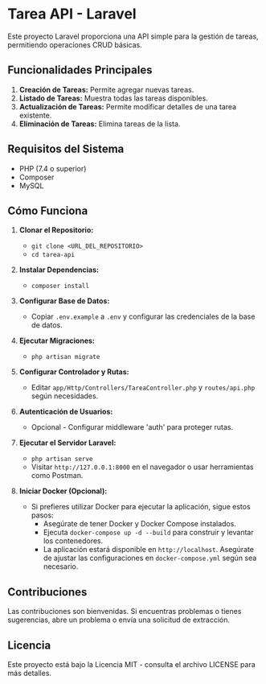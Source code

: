 # Tarea API - Laravel

Este proyecto Laravel proporciona una API simple para la gestión de tareas, permitiendo operaciones CRUD básicas.

## Funcionalidades Principales

1. **Creación de Tareas:** Permite agregar nuevas tareas.
2. **Listado de Tareas:** Muestra todas las tareas disponibles.
3. **Actualización de Tareas:** Permite modificar detalles de una tarea existente.
4. **Eliminación de Tareas:** Elimina tareas de la lista.

## Requisitos del Sistema

- PHP (7.4 o superior)
- Composer
- MySQL

## Cómo Funciona

1. **Clonar el Repositorio:**
   - `git clone <URL_DEL_REPOSITORIO>`
   - `cd tarea-api`

2. **Instalar Dependencias:**
   - `composer install`

3. **Configurar Base de Datos:**
   - Copiar `.env.example` a `.env` y configurar las credenciales de la base de datos.

4. **Ejecutar Migraciones:**
   - `php artisan migrate`

5. **Configurar Controlador y Rutas:**
   - Editar `app/Http/Controllers/TareaController.php` y `routes/api.php` según necesidades.

6. **Autenticación de Usuarios:**
   - Opcional - Configurar middleware 'auth' para proteger rutas.

7. **Ejecutar el Servidor Laravel:**
   - `php artisan serve`
   - Visitar `http://127.0.0.1:8000` en el navegador o usar herramientas como Postman.

8. **Iniciar Docker (Opcional):**
   - Si prefieres utilizar Docker para ejecutar la aplicación, sigue estos pasos:
      - Asegúrate de tener Docker y Docker Compose instalados.
      - Ejecuta `docker-compose up -d --build` para construir y levantar los contenedores.
      - La aplicación estará disponible en `http://localhost`. Asegúrate de ajustar las configuraciones en `docker-compose.yml` según sea necesario.

## Contribuciones

Las contribuciones son bienvenidas. Si encuentras problemas o tienes sugerencias, abre un problema o envía una solicitud de extracción.

## Licencia

Este proyecto está bajo la Licencia MIT - consulta el archivo LICENSE para más detalles.
